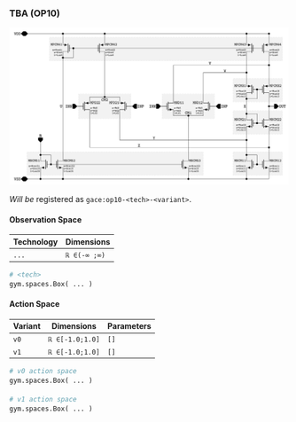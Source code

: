 ### TBA (OP10)

![op10](https://raw.githubusercontent.com/matthschw/ace/main/figures/op10.png)

_Will be_ registered as `gace:op10-<tech>-<variant>`.

#### Observation Space

| Technology | Dimensions   |
|------------|--------------|
| `...`      | `ℝ ∈(-∞ ;∞)` |

```python
# <tech>
gym.spaces.Box( ... )
```

#### Action Space


| Variant | Dimensions      | Parameters |
|---------|-----------------|------------|
| `v0`    | `ℝ ∈[-1.0;1.0]` | `[]`       |
| `v1`    | `ℝ ∈[-1.0;1.0]` | `[]`       |

```python
# v0 action space
gym.spaces.Box( ... )

# v1 action space
gym.spaces.Box( ... )
```

